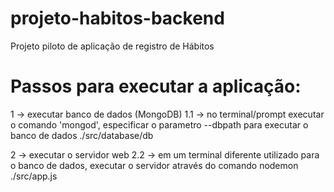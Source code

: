 # projeto-habitos-backend
Projeto piloto de aplicação de registro de Hábitos  

# Passos para executar a aplicação:

1 -> executar banco de dados (MongoDB)
    1.1 -> no terminal/prompt executar o comando 'mongod', especificar o parametro --dbpath para executar o banco de dados ./src/database/db

2 -> executar o servidor web 
    2.2 -> em um terminal diferente utilizado para o banco de dados, executar o servidor através do comando nodemon ./src/app.js

